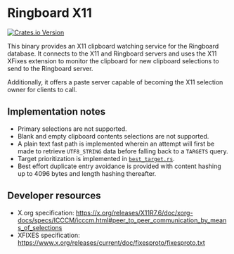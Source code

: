 # Ringboard X11

<a href="https://crates.io/crates/clipboard-history-x11">![Crates.io Version](https://img.shields.io/crates/v/clipboard-history-x11)</a>

This binary provides an X11 clipboard watching service for the Ringboard database. It connects to
the X11 and Ringboard servers and uses the X11 XFixes extension to monitor the clipboard for new
clipboard selections to send to the Ringboard server.

Additionally, it offers a paste server capable of becoming the X11 selection owner for clients to
call.

## Implementation notes

- Primary selections are not supported.
- Blank and empty clipboard contents selections are not supported.
- A plain text fast path is implemented wherein an attempt will first be made to retrieve
  `UTF8_STRING` data before falling back to a `TARGETS` query.
- Target prioritization is implemented in [`best_target.rs`](../watcher-utils/src/best_target.rs).
- Best effort duplicate entry avoidance is provided with content hashing up to 4096 bytes and length
  hashing thereafter.

## Developer resources

- X.org specification:
  https://x.org/releases/X11R7.6/doc/xorg-docs/specs/ICCCM/icccm.html#peer_to_peer_communication_by_means_of_selections
- XFIXES specification: https://www.x.org/releases/current/doc/fixesproto/fixesproto.txt
